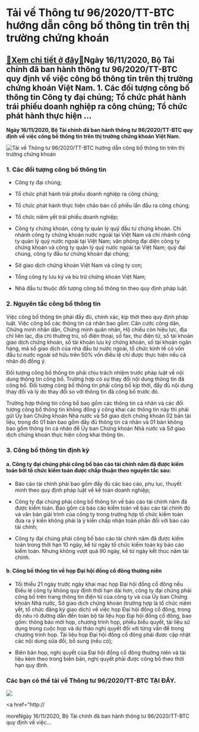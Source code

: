 Tải về Thông tư 96/2020/TT-BTC hướng dẫn công bố thông tin trên thị trường chứng khoán
======================================================================================

[:gift:Xem chi tiết ở đây:gift:](https://hddtvn.com/tai-ve-thong-tu-96-2020-tt-btc-huong-dan-cong-bo-thong-tin-tren-thi-truong-chung-khoan/)Ngày 16/11/2020, Bộ Tài chính đã ban hành thông tư 96/2020/TT-BTC quy định về việc công bố thông tin trên thị trường chứng khoán Việt Nam. 1. Các đối tượng công bố thông tin Công ty đại chúng; Tổ chức phát hành trái phiếu doanh nghiệp ra công chúng; Tổ chức phát hành thực hiện …
---------------------------------------------------------------------------------------------------------------------------------------------------------------------------------------------------------------------------------------------------------------------------------------

**Ngày 16/11/2020, Bộ Tài chính đã ban hành thông tư 96/2020/TT-BTC quy định về việc công bố thông tin trên thị trường chứng khoán Việt Nam.**


![Tải về Thông tư 96/2020/TT-BTC hướng dẫn công bố thông tin trên thị trường chứng khoán](https://hddtvn.com/wp-content/uploads/2021/01/chung-khoan.jpg "Tải về Thông tư 96/2020/TT-BTC hướng dẫn công bố thông tin trên thị trường chứng khoán")


### 1. Các đối tượng công bố thông tin




* Công ty đại chúng;

* Tổ chức phát hành trái phiếu doanh nghiệp ra công chúng;

* Tổ chức phát hành thực hiện chào bán cổ phiếu lần đầu ra công chúng;

* Tổ chức niêm yết trái phiếu doanh nghiệp;

* Công ty chứng khoán, công ty quản lý quỹ đầu tư chứng khoán. Chi nhánh công ty chứng khoán nước ngoài tại Việt Nam và chi nhánh công ty quản lý quỹ nước ngoài tại Việt Nam; văn phòng đại diện công ty chứng khoán và công ty quản lý quỹ nước ngoài tại Việt Nam; quỹ đại chúng, công ty đầu tư chứng khoán đại chúng;

* Sở giao dịch chứng khoán Việt Nam và công ty con;

* Tổng công ty lưu ký và bù trừ chứng khoán Việt Nam;

* Nhà đầu tư thuộc đối tượng công bố thông tin theo quy định pháp luật.



### 2. Nguyên tắc công bố thông tin


Việc công bố thông tin phải đầy đủ, chính xác, kịp thời theo quy định pháp luật. Việc công bố các thông tin cá nhân bao gồm: Căn cước công dân, Chứng minh nhân dân, Chứng minh quân nhân, Hộ chiếu còn hiệu lực, địa chỉ liên lạc, địa chỉ thường trú, số điện thoại, số fax, thư điện tử, số tài khoản giao dịch chứng khoán, số tài khoản lưu ký chứng khoán, số tài khoản ngân hàng, mã số giao dịch của nhà đầu tư nước ngoài, tổ chức kinh tế có vốn đầu tư nước ngoài sở hữu trên 50% vốn điều lệ chỉ được thực hiện nếu cá nhân đó đồng ý.


Đối tượng công bố thông tin phải chịu trách nhiệm trước pháp luật về nội dung thông tin công bố. Trường hợp có sự thay đổi nội dung thông tin đã công bố. Đối tượng công bố thông tin phải công bố kịp thời, đầy đủ nội dung thay đổi và lý do thay đổi so với thông tin đã công bố trước đó.


Trường hợp thông tin công bố bao gồm các thông tin cá nhân và các đối tượng công bố thông tin không đồng ý công khai các thông tin này thì phải gửi Ủy ban Chứng khoán Nhà nước và Sở giao dịch chứng khoán 02 bản tài liệu, trong đó 01 bản bao gồm đầy đủ thông tin cá nhân và 01 bản không bao gồm thông tin cá nhân để Ủy ban Chứng khoán Nhà nước và Sở giao dịch chứng khoán thực hiện công khai thông tin.


### 3. Công bố thông tin định kỳ


#### a. Công ty đại chúng phải công bố báo cáo tài chính năm đã được kiểm toán bởi tổ chức kiểm toán được chấp thuận theo nguyên tắc sau:




* Báo cáo tài chính phải bao gồm đầy đủ các báo cáo, phụ lục, thuyết minh theo quy định pháp luật về kế toán doanh nghiệp;

* Công ty đại chúng phải công bố thông tin về báo cáo tài chính năm đã được kiểm toán. Bao gồm cả báo cáo kiểm toán về báo cáo tài chính đó và văn bản giải trình của công ty trong trường hợp tổ chức kiểm toán đưa ra ý kiến không phải là ý kiến chấp nhận toàn phần đối với báo cáo tài chính;

* Công ty đại chúng phải công bố báo cáo tài chính năm đã được kiểm toán trong thời hạn 10 ngày, kể từ ngày tổ chức kiểm toán ký báo cáo kiểm toán. Nhưng không vượt quá 90 ngày, kể từ ngày kết thúc năm tài chính.



#### b. Công bố thông tin về họp Đại hội đồng cổ đông thường niên




* Tối thiểu 21 ngày trước ngày khai mạc họp Đại hội đồng cổ đông nếu Điều lệ công ty không quy định thời hạn dài hơn, công ty đại chúng phải công bố trên trang thông tin điện tử của công ty và của Ủy ban Chứng khoán Nhà nước, Sở giao dịch chứng khoán (trường hợp là tổ chức niêm yết, tổ chức đăng ký giao dịch) về việc họp Đại hội đồng cổ đông, trong đó nêu rõ đường dẫn đến toàn bộ tài liệu họp Đại hội đồng cổ đông, bao gồm: thông báo mời họp, chương trình họp, phiếu biểu quyết, tài liệu sử dụng trong cuộc họp và dự thảo nghị quyết đối với từng vấn đề trong chương trình họp. Tài liệu họp Đại hội đồng cổ đông phải được cập nhật các nội dung sửa đổi, bổ sung (nếu có);

* Biên bản họp, nghị quyết của Đại hội đồng cổ đông thường niên và tài liệu kèm theo trong biên bản, nghị quyết phải được công bố theo thời hạn quy định.



### Các bạn có thể tải về Thông tư 96/2020/TT-BTC **TẠI ĐÂY**.


![](https://hddtvn.com/wp-content/uploads/2021/01/42-1.png)


<a href=”http://


moreNgày 16/11/2020, Bộ Tài chính đã ban hành thông tư 96/2020/TT-BTC quy định về việc…


